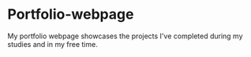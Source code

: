 # Portfolio-webpage
My portfolio webpage showcases the projects I've completed during my studies and in my free time.

